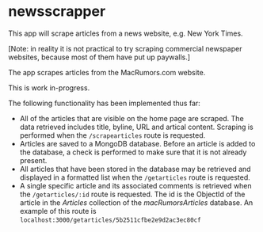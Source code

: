 # newsscrapper
This app will scrape articles from a news website, e.g. New York Times.

[Note: in reality it is not practical to try scraping commercial newspaper websites, because most of them have put up paywalls.]

The app scrapes articles from the MacRumors.com website.

This is work in-progress.

The following functionality has been implemented thus far:

* All of the articles that are visible on the home page are scraped. The data retrieved includes title, byline, URL and artical content. Scraping is performed when the `/scrapearticles` route is requested.
* Articles are saved to a MongoDB database. Before an article is added to the database, a check is performed to make sure that it is not already present.
* All articles that have been stored in the database may be retrieved and displayed in a formatted list when the `/getarticles` route is requested.
* A single specific article and its associated comments is retrieved when the `/getarticles/:id` route is requested. The id is the ObjectId of the article in the *Articles* collection of the *macRumorsArticles* database. An example of this route is `localhost:3000/getarticles/5b2511cfbe2e9d2ac3ec80cf`